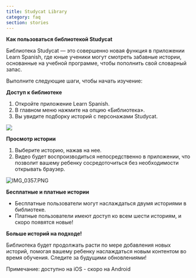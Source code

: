 ```yaml
---
title: Studycat Library
category: faq
section: stories
---
```

**Как пользоваться библиотекой Studycat**

Библиотека Studycat — это совершенно новая функция в приложении Learn Spanish, где юные ученики могут смотреть забавные истории, основанные на учебной программе, чтобы пополнить свой словарный запас.

Выполните следующие шаги, чтобы начать изучение:

**Доступ к библиотеке**

1. Откройте приложение Learn Spanish.
2. В главном меню нажмите на опцию «Библиотека».
3. Вы увидите подборку историй с персонажами Studycat.

![](https://help.Studycat.com/hc/article_attachments/38812096342041)

**Просмотр истории**

1. Выберите историю, нажав на нее.
2. Видео будет воспроизводиться непосредственно в приложении, что позволит вашему ребенку сосредоточиться без необходимости открывать браузер.

![IMG_0357.PNG](https://help.Studycat.com/hc/article_attachments/38812096344217)

**Бесплатные и платные истории**

* Бесплатные пользователи могут наслаждаться двумя историями в библиотеке.
* Платные пользователи имеют доступ ко всем шести историям, и скоро появятся новые!

**Больше историй на подходе!**

Библиотека будет продолжать расти по мере добавления новых историй, помогая вашему ребенку наслаждаться новым контентом во время обучения. 
Следите за будущими обновлениями! 

Примечание: доступно на iOS \- скоро на Android